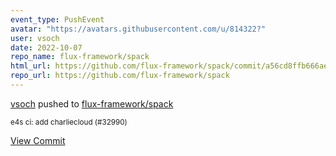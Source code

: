 ```yaml
---
event_type: PushEvent
avatar: "https://avatars.githubusercontent.com/u/814322?"
user: vsoch
date: 2022-10-07
repo_name: flux-framework/spack
html_url: https://github.com/flux-framework/spack/commit/a56cd8ffb666ae77dc54dad8a8cff58aebee4e7e
repo_url: https://github.com/flux-framework/spack
---
```


<a href='https://github.com/vsoch' target='_blank'>vsoch</a> pushed to <a href='https://github.com/flux-framework/spack' target='_blank'>flux-framework/spack</a>

<small>e4s ci: add charliecloud (#32990)</small>

<a href='https://github.com/flux-framework/spack/commit/a56cd8ffb666ae77dc54dad8a8cff58aebee4e7e' target='_blank'>View Commit</a>